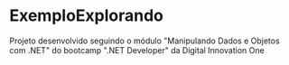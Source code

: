 <h1>ExemploExplorando</h1>
<p>Projeto desenvolvido seguindo o módulo "Manipulando Dados e Objetos com .NET" do bootcamp ".NET Developer" da Digital Innovation One</p>

